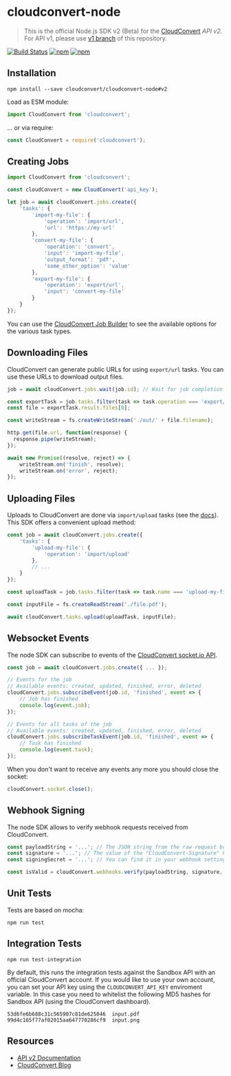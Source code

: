 # cloudconvert-node


> This is the official Node.js SDK v2 (Beta) for the [CloudConvert](https://cloudconvert.com/api/v2) _API v2_. 
> For API v1, please use [v1 branch](https://github.com/cloudconvert/cloudconvert-node/tree/v1) of this repository.

[![Build Status](https://travis-ci.org/cloudconvert/cloudconvert-node.svg?branch=master)](https://travis-ci.org/cloudconvert/cloudconvert-node)
[![npm](https://img.shields.io/npm/v/cloudconvert.svg)](https://www.npmjs.com/package/cloudconvert)
[![npm](https://img.shields.io/npm/dt/cloudconvert.svg)](https://www.npmjs.com/package/cloudconvert)

## Installation


    npm install --save cloudconvert/cloudconvert-node#v2
    
Load as ESM module:

```js
import CloudConvert from 'cloudconvert';
```

... or via require:
```js
const CloudConvert = require('cloudconvert');
```


## Creating Jobs

```js
import CloudConvert from 'cloudconvert';

const cloudConvert = new CloudConvert('api_key');

let job = await cloudConvert.jobs.create({
    'tasks': {
        'import-my-file': {
            'operation': 'import/url',
            'url': 'https://my-url'
        },
        'convert-my-file': {
            'operation': 'convert',
            'input': 'import-my-file',
            'output_format': 'pdf',
            'some_other_option': 'value'
        },
        'export-my-file': {
            'operation': 'export/url',
            'input': 'convert-my-file'
        }
    }
});
```
You can use the [CloudConvert Job Builder](https://cloudconvert.com/api/v2/jobs/builder) to see the available options for the various task types.

## Downloading Files

CloudConvert can generate public URLs for using `export/url` tasks. You can use these URLs to download output files.

```js
job = await cloudConvert.jobs.wait(job.id); // Wait for job completion

const exportTask = job.tasks.filter(task => task.operation === 'export/url' && task.status === 'finished')[0];
const file = exportTask.result.files[0];

const writeStream = fs.createWriteStream('./out/' + file.filename);

http.get(file.url, function(response) {
  response.pipe(writeStream);
});

await new Promise((resolve, reject) => {
    writeStream.on('finish', resolve);
    writeStream.on('error', reject);
});
```

## Uploading Files

Uploads to CloudConvert are done via `import/upload` tasks (see the [docs](https://cloudconvert.com/api/v2/import#import-upload-tasks)). This SDK offers a convenient upload method:

```js
const job = await cloudConvert.jobs.create({
    'tasks': {
        'upload-my-file': {
            'operation': 'import/upload'          
        },
        // ...
    }
});

const uploadTask = job.tasks.filter(task => task.name === 'upload-my-file')[0];

const inputFile = fs.createReadStream('./file.pdf');

await cloudConvert.tasks.upload(uploadTask, inputFile);
```


## Websocket Events

The node SDK can subscribe to events of the [CloudConvert socket.io API](https://cloudconvert.com/api/v2/socket#socket).


```js
const job = await cloudConvert.jobs.create({ ... });

// Events for the job
// Available events: created, updated, finished, error, deleted
cloudConvert.jobs.subscribeEvent(job.id, 'finished', event => {
    // Job has finished
    console.log(event.job);
});

// Events for all tasks of the job
// Available events: created, updated, finished, error, deleted
cloudConvert.jobs.subscribeTaskEvent(job.id, 'finished', event => {
    // Task has finished
    console.log(event.task);
});
```

When you don't want to receive any events any more you should close the socket:
```js
cloudConvert.socket.close();
```

## Webhook Signing

The node SDK allows to verify webhook requests received from CloudConvert.

```js
const payloadString = '...'; // The JSON string from the raw request body.
const signature = '...'; // The value of the "CloudConvert-Signature" header.
const signingSecret = '...'; // You can find it in your webhook settings.

const isValid = cloudConvert.webhooks.verify(payloadString, signature, signingSecret); // returns true or false
```

## Unit Tests

Tests are based on mocha: 

    npm run test



## Integration Tests

    npm run test-integration
    
    
By default, this runs the integration tests against the Sandbox API with an official CloudConvert account. If you would like to use your own account, you can set your API key using the `CLOUDCONVERT_API_KEY` enviroment variable. In this case you need to whitelist the following MD5 hashes for Sandbox API (using the CloudConvert dashboard).

    53d6fe6b688c31c565907c81de625046  input.pdf
    99d4c165f77af02015aa647770286cf9  input.png
    

## Resources

* [API v2 Documentation](https://cloudconvert.com/api/v2)
* [CloudConvert Blog](https://cloudconvert.com/blog)

